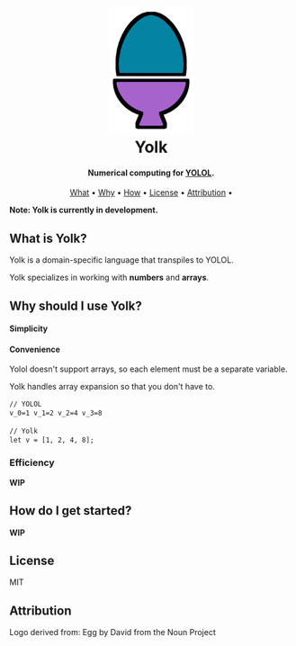 <h1 align="center">
    <br>
    <img src="https://raw.githubusercontent.com/averycrespi/yolk/master/resources/yolk.png" width="150"</img>
    <br>
    Yolk
    <br>
</h1>

<h4 align="center">Numerical computing for <a href="https://wiki.starbasegame.com/index.php/YOLOL">YOLOL</a>.</h4>

<p align="center">
    <a href="#what-is-yolk">What</a> •
    <a href="#why-should-i-use-yolk">Why</a> •
    <a href="#how-do-i-get-started">How</a> •
    <a href="#license">License</a> •
    <a href="#attribution">Attribution</a> •
</p>

**Note: Yolk is currently in development.**

## What is Yolk?

Yolk is a domain-specific language that transpiles to YOLOL.

Yolk specializes in working with **numbers** and **arrays**.

## Why should I use Yolk?

#### Simplicity

#### Convenience

Yolol doesn't support arrays, so each element must be a separate variable.

Yolk handles array expansion so that you don't have to.

```
// YOLOL
v_0=1 v_1=2 v_2=4 v_3=8

// Yolk
let v = [1, 2, 4, 8];
```

### Efficiency

**WIP**

## How do I get started?

**WIP**

## License

MIT

## Attribution

Logo derived from: Egg by David from the Noun Project
